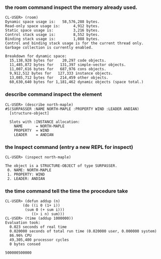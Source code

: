 ### the room command inspect the memory already used.

    CL-USER> (room)
    Dynamic space usage is:   58,576,288 bytes.
    Read-only space usage is:      4,912 bytes.
    Static space usage is:         3,216 bytes.
    Control stack usage is:        8,552 bytes.
    Binding stack usage is:        1,088 bytes.
    Control and binding stack usage is for the current thread only.
    Garbage collection is currently enabled.

    Breakdown for dynamic space:
      15,138,928 bytes for    20,297 code objects.
      11,485,872 bytes for   131,397 simple-vector objects.
      11,007,616 bytes for   687,976 cons objects.
      9,912,512 bytes for   127,333 instance objects.
      13,085,712 bytes for   214,459 other objects.
      60,630,640 bytes for 1,181,462 dynamic objects (space total.)
      
### describe command inspect the element 

    CL-USER> (describe north-maple)
    #S(SURPASSER :NAME NORTH-MAPLE :PROPERTY WIND :LEADER ANDIAN)
      [structure-object]

      Slots with :INSTANCE allocation:
        NAME      = NORTH-MAPLE
        PROPERTY  = WIND
        LEADER    = ANDIAN

### the Inspect command (entry a new REPL for inspect)

    CL-USER> (inspect north-maple)

    The object is a STRUCTURE-OBJECT of type SURPASSER.
     0. NAME: NORTH-MAPLE
     1. PROPERTY: WIND
     2. LEADER: ANDIAN

### the time command tell the time the procedure take

    CL-USER> (defun addup (n)
	     	(do ((i 0 (1+ i))
		     (sum 0 (+ sum i)))
	       	    ((> i n) sum)))
    CL-USER> (time (addup 1000000))
    Evaluation took:
      0.023 seconds of real time
      0.020000 seconds of total run time (0.020000 user, 0.000000 system)
      86.96% CPU
      49,305,400 processor cycles
      0 bytes consed
  
    500000500000

